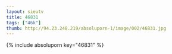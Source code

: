 ```yaml
--- 
layout: sieutv
title: 46831
tags: ["46k"]
thumb: http://94.23.248.219/absoluporn-1/image/002/46831.jpg
---
```

{% include absoluporn key="46831" %} 
